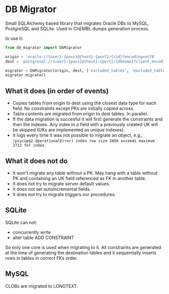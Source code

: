 # DB Migrator

Small SQLAlchemy based library that migrates Oracle DBs to MySQL, PostgreSQL and SQLite. Used in ChEMBL dumps generation process.

to use it:

```python
from db_migrator import DbMigrator

origin = 'oracle://{user}:{pass}@{host}:{port}/{sid}?encoding=utf8'
dest = 'postgresql://{user}:{pass}@{host}:{port}/{dbname}?client_encoding=utf8'

migrator = DbMigrator(origin, dest, ['excluded_table1', 'excluded_table2'])
migrator.migrate()
```

## What it does (in order of events)

- Copies tables from origin to dest using the closest data type for each field. No constraints except PKs are initially copied across.
- Table contents are migrated from origin to dest tables. In parallel.
- If the data migration is succesful it will first generate the constraints and then the indexes. Any index in a field with a previously created UK will be skipped (UKs are implemented as unique indexes).
- It logs every time it was not possible to migrate an object, e.g., ```(psycopg2.OperationalError) index row size 2856 exceeds maximum 2712 for index.```

## What it does not do

- It won't migrate any table without a PK. May hang with a table without PK and containing an UK field referenced as FK in another table.
- It does not try to migrate server default values.
- It does not set autoincremental fields.
- It does not try to migrate triggers nor procedures.

## SQLite

SQLite can not:

- concurrently write
- alter table ADD CONSTRAINT

So only one core is used when migrating to it. All constraints are generated at the time of generating the destination tables and it sequentially inserts rows in tables in correct FKs order.


## MySQL

CLOBs are migrated to LONGTEXT.
